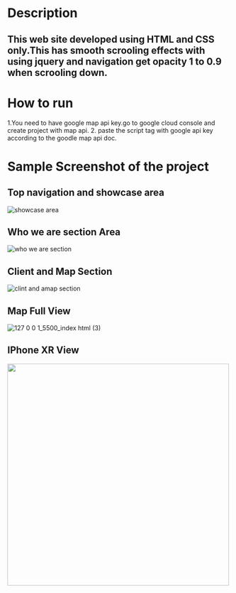 # Description

## This web site developed using HTML and CSS only.This has smooth scrooling effects with using jquery and navigation get opacity 1 to 0.9 when scrooling down.

# How to run

1.You need to have google map api key.go to google cloud console and create project with map api. 2. paste the script tag with google api key according to the goodle map api doc.

# Sample Screenshot of the project

## Top navigation and showcase area

![showcase area](https://user-images.githubusercontent.com/50518538/152976573-d1efc0d8-0b1d-47d1-bd71-33f7ee3d41ed.png)

## Who we are section Area

![who we are section](https://user-images.githubusercontent.com/50518538/152978155-9951d2ce-f8e8-4f66-a5cd-18276424a58c.png)

## Client and Map Section

![clint and amap section](https://user-images.githubusercontent.com/50518538/152978597-f95b91f1-ee08-40bf-8111-d6b8ea6fa499.png)

## Map Full View

![127 0 0 1_5500_index html (3)](https://user-images.githubusercontent.com/50518538/152978840-1ce955aa-b04c-4e31-bbd0-06c5bb0189d5.png)

## IPhone XR View

<img src="https://user-images.githubusercontent.com/50518538/152979339-564e4c54-3510-474a-82b6-8997c1c05ea3.png" height="500"/>
